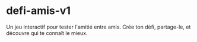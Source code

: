 # defi-amis-v1
Un jeu interactif pour tester l'amitié entre amis. Crée ton défi, partage-le, et découvre qui te connaît le mieux.
